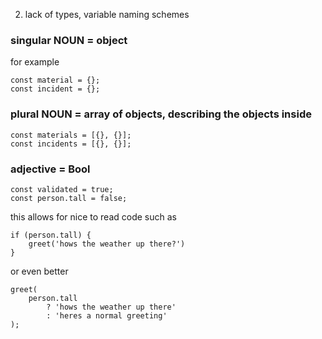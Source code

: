 2) lack of types, variable naming schemes

### singular NOUN = object

for example

```
const material = {};
const incident = {};
```

### plural NOUN = array of objects, describing the objects inside

```
const materials = [{}, {}];
const incidents = [{}, {}];
```

### adjective = Bool

```
const validated = true;
const person.tall = false;
```

this allows for nice to read code such as

```
if (person.tall) {
	greet('hows the weather up there?')
}
```

or even better

```
greet(
	person.tall
		? 'hows the weather up there'
		: 'heres a normal greeting'
);
```
